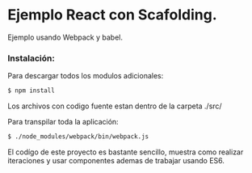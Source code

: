 # Ejemplo React con Scafolding.

Ejemplo usando Webpack y babel.

### Instalación:

Para descargar todos los modulos adicionales:
```sh
$ npm install
```
Los archivos con codigo fuente estan dentro de la carpeta ./src/

Para transpilar toda la aplicación:
```sh
$ ./node_modules/webpack/bin/webpack.js
```

El codígo de este proyecto es bastante sencillo, muestra como realizar iteraciones y usar componentes ademas de trabajar usando ES6.
